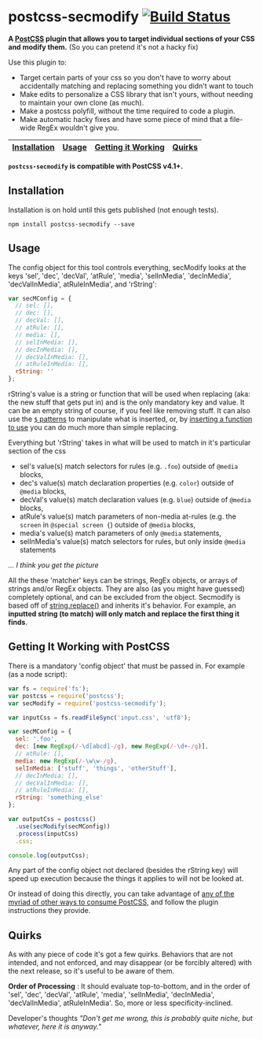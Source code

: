 # postcss-secmodify [![Build Status](https://travis-ci.org/travco/postcss-secmodify.svg?branch=master)](https://travis-ci.org/travco/postcss-secmodify)

**A [PostCSS](https://github.com/postcss/postcss) plugin that allows you to target individual sections of your CSS and modify them.** 
(So you can pretend it's not a hacky fix)

Use this plugin to:
- Target certain parts of your css so you don't have to worry about accidentally matching and replacing something you didn't want to touch
- Make edits to personalize a CSS library that isn't yours, without needing to maintain your own clone (as much).
- Make a postcss polyfill, without the time required to code a plugin.
- Make automatic hacky fixes and have some piece of mind that a file-wide RegEx wouldn't give you.

[Installation](https://github.com/travco/postcss-secmodify#installation) | [Usage](https://github.com/travco/postcss-secmodify#usage) | [Getting it Working](https://github.com/travco/postcss-secmodify#getting-it-working-with-postcss) | [Quirks](https://github.com/travco/postcss-secmodify#quirks)
--- | --- | --- | ---



**`postcss-secmodify` is compatible with PostCSS v4.1+.**

## Installation
Installation is on hold until this gets published (not enough tests).
```
npm install postcss-secmodify --save
```

## Usage

The config object for this tool controls everything, secModify looks at the keys 'sel', 'dec', 'decVal', 'atRule', 'media', 'selInMedia', 'decInMedia', 'decValInMedia', atRuleInMedia', and 'rString':
```js
var secMConfig = {
  // sel: [],
  // dec: [],
  // decVal: [],
  // atRule: [],
  // media: [],
  // selInMedia: [],
  // decInMedia: [],
  // decValInMedia: [],
  // atRuleInMedia: [],
  rString: ''
};
```
rString's value is a string or function that will be used when replacing (aka: the new stuff that gets put in) and is the only mandatory key and value. It can be an empty string of course, if you feel like removing stuff. It can also use the [`$` patterns](https://developer.mozilla.org/en-US/docs/Web/JavaScript/Reference/Global_Objects/String/replace#Specifying_a_string_as_a_parameter) to manipulate what is inserted, or, by [inserting a function to use](https://developer.mozilla.org/en-US/docs/Web/JavaScript/Reference/Global_Objects/String/replace#Specifying_a_function_as_a_parameter) you can do much more than simple replacing.

Everything but 'rString' takes in what will be used to match in it's particular section of the css
- sel's value(s) match selectors for rules (e.g. `.foo`) outside of `@media` blocks,
- dec's value(s) match declaration properties (e.g. `color`) outside of `@media` blocks,
- decVal's value(s) match declaration values (e.g. `blue`) outside of `@media` blocks,
- atRule's value(s) match parameters of non-media at-rules (e.g. the `screen` in `@special screen {`) outside of `@media` blocks,
- media's value(s) match parameters of only `@media` statements,
- selInMedia's value(s) match selectors for rules, but only inside `@media` statements

*... I think you get the picture*

All the these 'matcher' keys can be strings, RegEx objects, or arrays of strings and/or RegEx objects. They are also (as you might have guessed) completely optional, and can be excluded from the object. Secmodify is based off of [string.replace()](https://developer.mozilla.org/en-US/docs/Web/JavaScript/Reference/Global_Objects/String/replace) and inherits it's behavior. For example, an **inputted string (to match) will only match and replace the first thing it finds**.

## Getting It Working with PostCSS

There is a mandatory 'config object' that must be passed in. For example (as a node script):

```js
var fs = require('fs');
var postcss = require('postcss');
var secModify = require('postcss-secmodify');

var inputCss = fs.readFileSync('input.css', 'utf8');

var secMConfig = {
  sel: '.foo',
  dec: [new RegExp(/-\d[abcd]-/g), new RegExp(/-\d+-/g)],
  // atRule: [],
  media: new RegExp(/-\w\w-/g),
  selInMedia: ['stuff', 'things', 'otherStuff'],
  // decInMedia: [],
  // decValInMedia: [],
  // atRuleInMedia: [],
  rString: 'something_else'
};

var outputCss = postcss()
  .use(secModify(secMConfig))
  .process(inputCss)
  .css;

console.log(outputCss);
```
Any part of the config object not declared (besides the rString key) will speed up execution because the things it applies to will not be looked at.

Or instead of doing this directly, you can take advantage of [any of the myriad of other ways to consume PostCSS](https://github.com/postcss/postcss#usage), and follow the plugin instructions they provide.

## Quirks
As with any piece of code it's got a few quirks. Behaviors that are not intended, and not enforced, and may disappear (or be forcibly altered) with the next release, so it's useful to be aware of them.

**Order of Processing** : It should evaluate top-to-bottom, and in the order of 'sel', 'dec', 'decVal', 'atRule', 'media', 'selInMedia', 'decInMedia', 'decValInMedia', atRuleInMedia'. So, more or less specificity-inclined.

Developer's thoughts *"Don't get me wrong, this is probably quite niche, but whatever, here it is anyway."*
